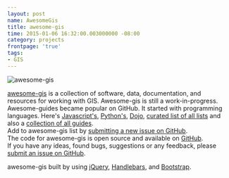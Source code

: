 ```yaml
---
layout: post
name: AwesomeGis
title: awesome-gis
time: 2015-01-06 16:32:00.003000000 -08:00
category: projects
frontpage: 'true'
tags: 
- GIS
---
```


<img class="imageInCenter" title="awesome-gis" src="{{ site.blogImagesFolder }}{{ page.name }}/awesome-gis.png">

[awesome-gis](http://www.amreldib.com/awesome-gis/) is a collection of software, data, documentation, and resources for working with GIS. Awesome-gis is still a work-in-progress.  
Awesome-guides became popular on GitHub. It started with programming languages. Here's <a href="https://github.com/sorrycc/awesome-javascript" target="_blank">Javascript's</a>, <a href="https://github.com/vinta/awesome-python" target="_blank">Python's</a>, <a href="https://github.com/peterkokot/awesome-dojo" target="_blank">Dojo</a>, <a href="https://github.com/sindresorhus/awesome" target="_blank">curated list of all lists</a> and also a <a href="https://github.com/panzhangwang/getAwesomeness" target="_blank">collection of all guides</a>.  
Add to awesome-gis list by <a href="https://github.com/AmrEldib/awesome-gis/issues/new" target="_blank">submitting a new issue on GitHub</a>.  
The code for awesome-gis is open source and available on <a href="https://github.com/AmrEldib/awesome-gis" target="_blank">GitHub</a>.  
If you have any ideas, found bugs, suggestions or any feedback, please <a href="https://github.com/AmrEldib/awesome-gis/issues/new" target="_blank">submit an issue on GitHub</a>.  
  
awesome-gis built by using <a href="http://jquery.com/" target="_blank">jQuery</a>, <a href="http://handlebarsjs.com/" target="_blank">Handlebars</a>, and <a href="http://getbootstrap.com/" target="_blank">Bootstrap</a>.  